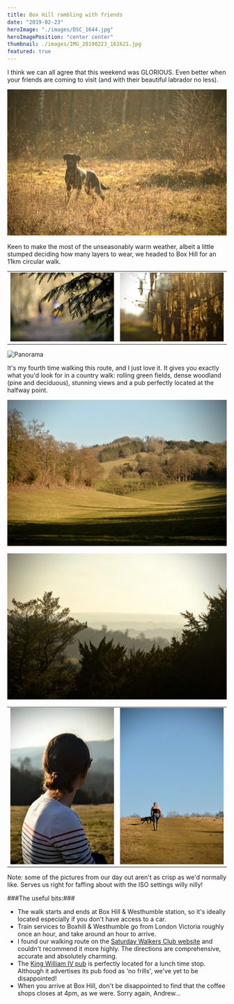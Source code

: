 ```yaml
---
title: Box Hill rambling with friends
date: "2019-02-23"
heroImage: "./images/DSC_1644.jpg"
heroImagePosition: "center center"
thumbnail: ./images/IMG_20190223_161621.jpg
featured: true
---
```


I think we can all agree that this weekend was GLORIOUS. Even better when your friends are coming to visit (and with their beautiful labrador no less).

![Ellie looking majestic](./images/DSC_1586.jpg)

Keen to make the most of the unseasonably warm weather, albeit a little stumped deciding how many layers to wear, we headed to Box Hill for an 11km circular walk.

| | |
| --- | --- |
|![Pine trees](./images/DSC_1567.jpg) | ![Catkins in the sun](./images/DSC_1573.jpg)|

![Panorama](./images/PANO_20190223_151024.vr.jpg)

It's my fourth time walking this route, and I just love it. It gives you exactly what you'd look for in a country walk: rolling green fields, dense woodland (pine and deciduous), stunning views and a pub perfectly located at the halfway point.

![Those rolling green fields](./images/DSC_1609.jpg)

![The views](./images/DSC_1595.jpg)

| | |
| --- | --- |
|![Taking in the view](./images/DSC_1623.jpg) | ![Emily and Ellie](./images/DSC_1615.jpg)|


Note: some of the pictures from our day out aren't as crisp as we'd normally like. Serves us right for faffing about with the ISO settings willy nilly!

###The useful bits:###
- The walk starts and ends at Box Hill & Westhumble station, so it's ideally located especially if you don't have access to a car.
- Train services to Boxhill & Westhumble go from London Victoria roughly once an hour, and take around an hour to arrive.
- I found our walking route on the [Saturday Walkers Club website](https://www.walkingclub.org.uk/walk/box-hill-circular/) and couldn't recommend it more highly. The directions are comprehensive, accurate and absolutely charming.
- The [King William IV pub](http://www.thekingwilliamiv.com/) is perfectly located for a lunch time stop. Although it advertises its pub food as 'no frills', we've yet to be disappointed!
- When you arrive at Box Hill, don't be disappointed to find that the coffee shops closes at 4pm, as we were. Sorry again, Andrew...